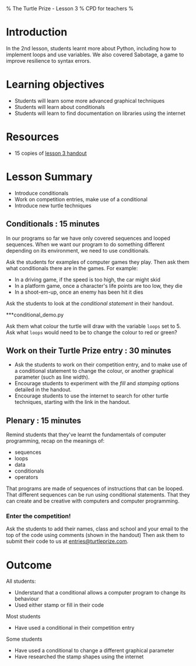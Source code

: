 % The Turtle Prize - Lesson 3
% CPD for teachers
%

# Introduction

In the 2nd lesson, students learnt more about Python, including how to implement loops and use variables. We also covered Sabotage, a game to improve resilience to syntax errors.

# Learning objectives

* Students will learn some more advanced graphical techniques
* Students will learn about conditionals
* Students will learn to find documentation on libraries using the internet

# Resources

* 15 copies of [lesson 3 handout](lesson-3-handout.html)

# Lesson Summary

* Introduce conditionals
* Work on competition entries, make use of a conditional
* Introduce new turtle techniques

## Conditionals : 15 minutes

In our programs so far we have only covered sequences and looped sequences. When we want our program to do something different depending on its environment, we need to use conditionals. 

Ask the students for examples of computer games they play. Then ask them what conditionals there are in the games. For example:

* In a driving game, if the speed is too high, the car might skid
* In a platform game, once a character's life points are too low, they die
* In a shoot-em-up, once an enemy has been hit it dies

Ask the students to look at the *conditional statement* in their handout.

***conditional_demo.py

Ask them what colour the turtle will draw with the variable `loops` set to 5. Ask what `loops` would need to be to change the colour to red or green?

## Work on their Turtle Prize entry : 30 minutes

* Ask the students to work on their competition entry, and to make use of a conditional statement to change the colour, or another graphical parameter (such as line width).
* Encourage students to experiment with the *fill* and *stamping* options detailed in the handout.
* Encourage students to use the internet to search for other turtle techniques, starting with the link in the handout.

## Plenary : 15 minutes

Remind students that they've learnt the fundamentals of computer programming, recap on the meanings of:

* sequences
* loops
* data
* conditionals
* operators

That programs are made of sequences of instructions that can be looped.
That different sequences can be run using conditional statements.
That they can create and be creative with computers and computer programming.

### Enter the competition!

Ask the students to add their names, class and school and your email to the top of the code using comments (shown in the handout)
Then ask them to submit their code to us at [entries@turtleprize.com](email:entries@turtleprize.com).

# Outcome

All students:

* Understand that a conditional allows a computer program to change its behaviour
* Used either stamp or fill in their code

Most students

* Have used a conditional in their competition entry 

Some students

* Have used a conditional to change a different graphical parameter
* Have researched the stamp shapes using the internet
